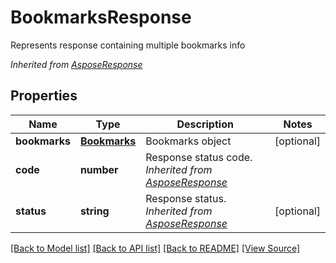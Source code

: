 ﻿# BookmarksResponse
Represents response containing multiple bookmarks info

*Inherited from [AsposeResponse](AsposeResponse.md)*
## Properties
Name | Type | Description | Notes
------------ | ------------- | ------------- | -------------
**bookmarks** | [**Bookmarks**](Bookmarks.md) | Bookmarks object | [optional]
**code** | **number** | Response status code.<br />*Inherited from [AsposeResponse](AsposeResponse.md)* | 
**status** | **string** | Response status.<br />*Inherited from [AsposeResponse](AsposeResponse.md)* | [optional]

[[Back to Model list]](../README.md#documentation-for-models) [[Back to API list]](../README.md#documentation-for-api-endpoints) [[Back to README]](../README.md) [[View Source]](../src/models/bookmarksResponse.ts)

